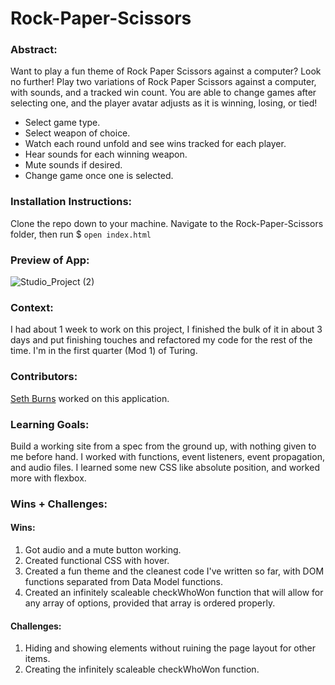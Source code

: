 # Rock-Paper-Scissors

### Abstract:
[//]: <> (Briefly describe what you built and its features. What problem is the app solving? How does this application solve that problem?)
Want to play a fun theme of Rock Paper Scissors against a computer? Look no further!
Play two variations of Rock Paper Scissors against a computer, with sounds, and a tracked win count.
You are able to change games after selecting one, and the player avatar adjusts as it is winning, losing, or tied!
- Select game type.
- Select weapon of choice.
- Watch each round unfold and see wins tracked for each player.
- Hear sounds for each winning weapon.
- Mute sounds if desired.
- Change game once one is selected.


### Installation Instructions:
[//]: <> (What steps does a person have to take to get your app cloned down and running?)
Clone the repo down to your machine. Navigate to the Rock-Paper-Scissors folder, then run $ `open index.html`


### Preview of App:
![Studio_Project (2)](https://user-images.githubusercontent.com/123792434/234122583-448ac9cb-e1fe-4aa0-985e-8bcebbb562b9.gif)


### Context:
[//]: <> (Give some context for the project here. How long did you have to work on it? How far into the Turing program are you?)
I had about 1 week to work on this project, I finished the bulk of it in about 3 days and put finishing touches and refactored my code for the rest of the time. I'm in the first quarter (Mod 1) of Turing.

### Contributors:
[Seth Burns](https://github.com/SethBurns) worked on this application. 

### Learning Goals:
[//]: <> (What were the learning goals of this project? What tech did you work with?)
Build a working site from a spec from the ground up, with nothing given to me before hand. I worked with functions, event listeners, event propagation, and audio files. I learned some new CSS like absolute position, and worked more with flexbox.


### Wins + Challenges:
[//]: <> (What are 2-3 wins you have from this project? What were some challenges you faced - and how did you get over them?)

#### Wins:
1. Got audio and a mute button working.
2. Created functional CSS with hover.
3. Created a fun theme and the cleanest code I've written so far, with DOM functions separated from Data Model functions.
4. Created an infinitely scaleable checkWhoWon function that will allow for any array of options, provided that array is ordered properly.

#### Challenges:
1. Hiding and showing elements without ruining the page layout for other items.
2. Creating the infinitely scaleable checkWhoWon function.

